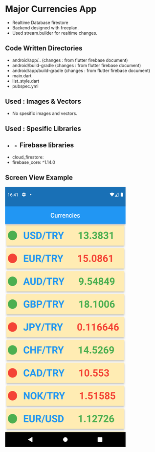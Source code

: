 # Major Currencies App
* Realtime Database firestore
* Backend designed with freeplan.
* Used stream.builder for realtime changes.

## Code Written Directories 
* android/app/.. (changes : from flutter firebase document)
* android/build-gradle (changes : from flutter firebase document)
* android/app/build-gradle (changes : from flutter firebase document)
* main.dart
* list_style.dart
* pubspec.yml

## Used : Images & Vectors
* No spesific images and vectors.

## Used : Spesific Libraries
  * * ## Firebase libraries 
* cloud_firestore:  
* firebase_core: ^1.14.0

## Screen View Example
<img src="https://github.com/mkiziltay/Firebase-Currencies-App/blob/master/curr_screen.png" alt = "Sample Screenview" width=394 height=851>
